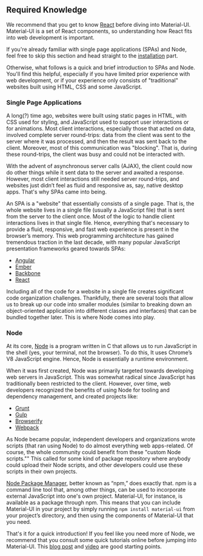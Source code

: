 ## Required Knowledge

We recommend that you get to know [React](http://facebook.github.io/react/)
before diving into Material-UI.
Material-UI is a set of React components,
so understanding how React fits into web development is important.

If you're already familiar with single page applications (SPAs) and Node,
feel free to skip this section and
head straight to the [installation](#/get-started/installation) part.

Otherwise, what follows is a quick and brief introduction to SPAs and Node.
You'll find this helpful, especially if you have limited prior experience
with web development,
or if your experience only consists of "traditional" websites built using
HTML, CSS and some JavaScript.

### Single Page Applications

A long(?) time ago, websites were built using static pages in HTML,
with CSS used for styling,
and JavaScript used to support user interactions or for animations.
Most client interactions, especially those that acted on data,
involved complete server round-trips:
data from the client was sent to the server where it was processed,
and then the result was sent back to the client.
Moreover, most of this communication was "blocking".
That is, during these round-trips, the client was busy and could not be interacted with.

With the advent of asynchronous server calls (AJAX),
the client could now do other things while
it sent data to the server and awaited a response.
However, most client interactions still needed server round-trips,
and websites just didn’t
feel as fluid and responsive as, say, native desktop apps. That's why SPAs came into being.

An SPA is a "website" that essentially consists of a single page.
That is, the whole website lives in a single file (usually a JavaScript file)
that is sent from the server to the client once.
Most of the logic to handle client interactions lives in that single file.
Hence, everything that's necessary to provide a fluid, responsive, and fast web
experience is present in the browser’s memory.
This web programming architecture has gained tremendous traction in the last decade,
with many popular JavaScript presentation frameworks geared towards SPAs:
- [Angular](https://angularjs.org)
- [Ember](http://emberjs.com/)
- [Backbone](http://backbonejs.org)
- [React](http://facebook.github.io/react/)

Including all of the code for a website in a single file creates significant code organization
challenges.
Thankfully, there are several tools that allow us to break up our code into smaller
modules (similar to breaking down an object-oriented application into different classes
and interfaces) that can be bundled together later.
This is where Node comes into play.

### Node

At its core, [Node](https://nodejs.org) is a program written in C that allows us
to run JavaScript in the shell (yes, your terminal, not the browser).
To do this, It uses Chrome’s V8 JavaScript engine.
Hence, Node is essentially a runtime environment.

When it was first created, Node was primarily targeted towards developing web servers in
JavaScript.
This was somewhat radical since JavaScript has traditionally been restricted to the client.
However, over time, web developers recognized the benefits of using Node for tooling and
dependency management, and created projects like:
- [Grunt](http://gruntjs.com/)
- [Gulp](http://gulpjs.com/)
- [Browserify](http://browserify.org)
- [Webpack](http://webpack.github.io)

As Node became popular, independent developers and organizations wrote scripts
(that ran using Node) to do almost everything web apps-related.
Of course, the whole community could benefit from these "custom Node scripts.""
This called for some kind of package repository where anybody could upload their Node scripts, and other developers
could use these scripts in their own projects.

[Node Package Manager](https://www.npmjs.com/), better known as “npm,” does exactly that.
npm is a command line tool that, among other things, can be used to incorporate external JavaScript into one's own project.
Material-UI, for instance, is available as a package through npm.
This means that you can include Material-UI in your project by simply running
`npm install material-ui` from your project’s directory,
and then using the components of Material-UI that you need.

That's it for a quick introduction!
If you feel like you need more of Node, we recommend that you consult
some quick tutorials online before jumping into Material-UI.
This [blog post](http://openmymind.net/2012/2/3/Node-Require-and-Exports/) and
[video](https://www.youtube.com/watch?v=pU9Q6oiQNd0) are good starting points.
